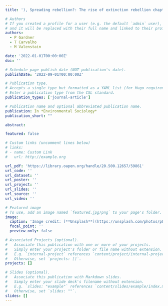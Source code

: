 ```yaml
---
title: '), Spreading rebellion?: The rise of extinction rebellion chapters across the world'

# Authors
# If you created a profile for a user (e.g. the default `admin` user), write the username (folder name) here
# and it will be replaced with their full name and linked to their profile.
authors:
  - P Gardner
  - T Carvalho
  - M Valenstain

date: '2022-01-01T00:00:00Z'
doi: ''

# Schedule page publish date (NOT publication's date).
publishDate: '2022-09-01T00:00:00Z'

# Publication type.
# Accepts a single type but formatted as a YAML list (for Hugo requirements).
# Enter a publication type from the CSL standard.
publication_types: ['journal-article']

# Publication name and optional abbreviated publication name.
publication: In *Environmental Sociology*
publication_short: ""

abstract: 

featured: false

# Custom links (uncomment lines below)
# links:
# - name: Custom Link
#   url: http://example.org

url_pdf: 'https://library.oapen.org/handle/20.500.12657/59861'
url_code: ''
url_dataset: ''
url_poster: ''
url_project: ''
url_slides: ''
url_source: ''
url_video: ''

# Featured image
# To use, add an image named `featured.jpg/png` to your page's folder.
image:
  caption: 'Image credit: [**Unsplash**](https://unsplash.com/photos/pLCdAaMFLTE)'
  focal_point: ''
  preview_only: false

# Associated Projects (optional).
#   Associate this publication with one or more of your projects.
#   Simply enter your project's folder or file name without extension.
#   E.g. `internal-project` references `content/project/internal-project/index.md`.
#   Otherwise, set `projects: []`.
projects: []

# Slides (optional).
#   Associate this publication with Markdown slides.
#   Simply enter your slide deck's filename without extension.
#   E.g. `slides: "example"` references `content/slides/example/index.md`.
#   Otherwise, set `slides: ""`.
slides: []
---
```

